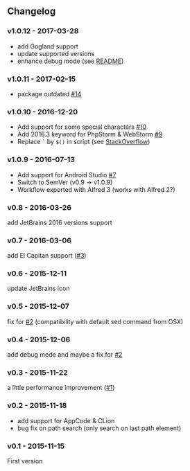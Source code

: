 ## Changelog

### v1.0.12 - 2017-03-28
* add Gogland support 
* update supported versions
* enhance debug mode (see [README](README.md#debug))

### v1.0.11 - 2017-02-15
* package outdated [#14](https://github.com/bchatard/jetbrains-alfred-workflow/issues/14)

### v1.0.10 - 2016-12-20
* Add support for some special characters [#10](https://github.com/bchatard/jetbrains-alfred-workflow/issues/10)
* Add 2016.3 keyword for PhpStorm & WebStorm [#9](https://github.com/bchatard/jetbrains-alfred-workflow/issues/9)
* Replace `` ` `` by `$()` in script (see [StackOverflow](http://stackoverflow.com/a/9406350))

### v1.0.9 - 2016-07-13
* Add support for Android Studio [#7](https://github.com/bchatard/jetbrains-alfred-workflow/issues/7)
* Switch to SemVer (v0.9 -> v1.0.9)
* Workflow exported with Alfred 3 (works with Alfred 2?)

### v0.8 - 2016-03-26
add JetBrains 2016 versions support

### v0.7 - 2016-03-06
add El Capitan support ([#3](https://github.com/bchatard/jetbrains-alfred-workflow/issues/3))

### v0.6 - 2015-12-11
update JetBrains icon

### v0.5 - 2015-12-07
fix for [#2](https://github.com/bchatard/jetbrains-alfred-workflow/issues/2) (compatibility with default sed command from OSX)

### v0.4 - 2015-12-06
add debug mode and maybe a fix for [#2](https://github.com/bchatard/jetbrains-alfred-workflow/issues/2)

### v0.3 - 2015-11-22
a little performance improvement ([#1](https://github.com/bchatard/jetbrains-alfred-workflow/issues/1))

### v0.2 - 2015-11-18
* add support for AppCode & CLion
* bug fix on path search (only search on last path element)

### v0.1 - 2015-11-15
First version
